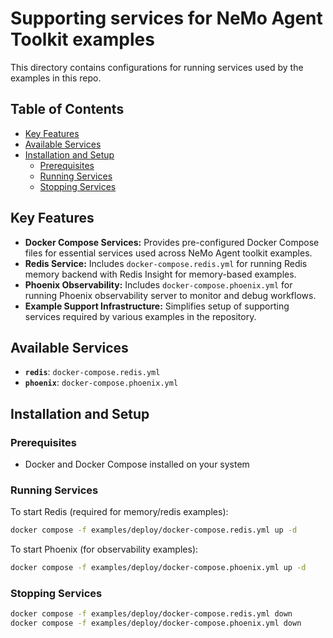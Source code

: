 <!--
SPDX-FileCopyrightText: Copyright (c) 2024-2025, NVIDIA CORPORATION & AFFILIATES. All rights reserved.
SPDX-License-Identifier: Apache-2.0

Licensed under the Apache License, Version 2.0 (the "License");
you may not use this file except in compliance with the License.
You may obtain a copy of the License at

http://www.apache.org/licenses/LICENSE-2.0

Unless required by applicable law or agreed to in writing, software
distributed under the License is distributed on an "AS IS" BASIS,
WITHOUT WARRANTIES OR CONDITIONS OF ANY KIND, either express or implied.
See the License for the specific language governing permissions and
limitations under the License.
-->

# Supporting services for NeMo Agent Toolkit examples

This directory contains configurations for running services used by the examples in this repo.

## Table of Contents

- [Key Features](#key-features)
- [Available Services](#available-services)
- [Installation and Setup](#installation-and-setup)
  - [Prerequisites](#prerequisites)
  - [Running Services](#running-services)
  - [Stopping Services](#stopping-services)

## Key Features

- **Docker Compose Services:** Provides pre-configured Docker Compose files for essential services used across NeMo Agent toolkit examples.
- **Redis Service:** Includes `docker-compose.redis.yml` for running Redis memory backend with Redis Insight for memory-based examples.
- **Phoenix Observability:** Includes `docker-compose.phoenix.yml` for running Phoenix observability server to monitor and debug workflows.
- **Example Support Infrastructure:** Simplifies setup of supporting services required by various examples in the repository.

## Available Services

- **`redis`**: `docker-compose.redis.yml`
- **`phoenix`**: `docker-compose.phoenix.yml`

## Installation and Setup

### Prerequisites

- Docker and Docker Compose installed on your system

### Running Services

To start Redis (required for memory/redis examples):
```bash
docker compose -f examples/deploy/docker-compose.redis.yml up -d
```

To start Phoenix (for observability examples):
```bash
docker compose -f examples/deploy/docker-compose.phoenix.yml up -d
```

### Stopping Services

```bash
docker compose -f examples/deploy/docker-compose.redis.yml down
docker compose -f examples/deploy/docker-compose.phoenix.yml down
```
